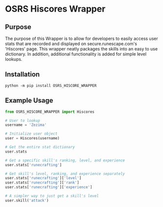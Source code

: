 # OSRS Hiscores Wrapper

## Purpose
  The purpose of this Wrapper is to allow for developers to easily access user stats that are recorded and displayed on secure.runescape.com's 'Hiscores' page.  This wrapper neatly packages the skills into an easy to use dictionary.  In addition, additional functionality is added for simple level lookups.
	

## Installation
```
python -m pip install OSRS_HISCORE_WRAPPER
```

## Example Usage
```Python
from OSRS_HISCORE_WRAPPER import Hiscores

# User to lookup
username = 'Zezima'

# Initialize user object
user = Hiscores(username)

# Get the entire stat dictionary
user.stats

# Get a specific skill's ranking, level, and experience
user.stats['runecrafting']

# Get skill's level, ranking, and experience separately
user.stats['runecrafting']['level']
user.stats['runecrafting']['rank']
user.stats['runecrafting']['experience']

# A simpler way to just get a skill's level
user.skill('attack')
```
